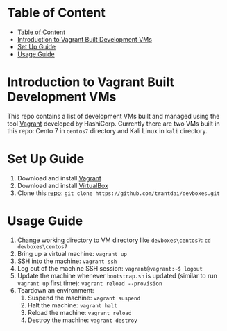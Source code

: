# Table of Content
- [Table of Content](#table-of-content)
- [Introduction to Vagrant Built Development VMs](#introduction-to-vagrant-built-development-vms)
- [Set Up Guide](#set-up-guide)
- [Usage Guide](#usage-guide)
# Introduction to Vagrant Built Development VMs

This repo contains a list of development VMs built and managed using the tool [Vagrant](https://www.vagrantup.com/) developed by HashiCorp. Currently there are two VMs built in this repo: Cento 7 in `centos7` directory and Kali Linux in `kali` directory.

# Set Up Guide

1. Download and install [Vagrant](https://www.vagrantup.com/)
2. Download and install [VirtualBox](https://www.virtualbox.org/wiki/Downloads)
3. Clone this [repo](https://github.com/trantdai/devboxes): `git clone https://github.com/trantdai/devboxes.git`

# Usage Guide

1. Change working directory to VM directory like `devboxes\centos7`: `cd devboxes\centos7`
3. Bring up a virtual machine: `vagrant up`
3. SSH into the machine: `vagrant ssh`
4. Log out of the machine SSH session: `vagrant@vagrant:~$ logout`
5. Update the machine whenever `bootstrap.sh` is updated (similar to run `vagrant up` first time): `vagrant reload --provision`
6. Teardown an environment:
   1. Suspend the machine: `vagrant suspend`
   2. Halt the machine: `vagrant halt`
   3. Reload the machine: `vagrant reload`
   4. Destroy the machine: `vagrant destroy`